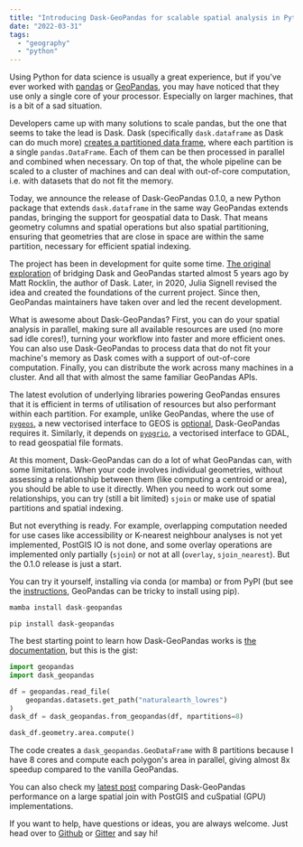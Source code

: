 ```yaml
---
title: "Introducing Dask-GeoPandas for scalable spatial analysis in Python"
date: "2022-03-31"
tags:
  - "geography"
  - "python"
---
```


Using Python for data science is usually a great experience, but if you've ever worked with [pandas](http://pandas.pydata.org) or [GeoPandas](https://geopandas.org/), you may have noticed that they use only a single core of your processor. Especially on larger machines, that is a bit of a sad situation.

Developers came up with many solutions to scale pandas, but the one that seems to take the lead is Dask. Dask (specifically `dask.dataframe` as Dask can do much more) [creates a partitioned data frame](https://docs.dask.org/en/latest/dataframe.html), where each partition is a single `pandas.DataFrame`. Each of them can be then processed in parallel and combined when necessary. On top of that, the whole pipeline can be scaled to a cluster of machines and can deal with out-of-core computation, i.e. with datasets that do not fit the memory.

Today, we announce the release of Dask-GeoPandas 0.1.0, a new Python package that extends `dask.dataframe` in the same way GeoPandas extends pandas, bringing the support for geospatial data to Dask. That means geometry columns and spatial operations but also spatial partitioning, ensuring that geometries that are close in space are within the same partition, necessary for efficient spatial indexing.

The project has been in development for quite some time. [The original exploration](https://github.com/mrocklin/dask-geopandas) of bridging Dask and GeoPandas started almost 5 years ago by Matt Rocklin, the author of Dask. Later, in 2020, Julia Signell revised the idea and created the foundations of the current project. Since then, GeoPandas maintainers have taken over and led the recent development.

What is awesome about Dask-GeoPandas? First, you can do your spatial analysis in parallel, making sure all available resources are used (no more sad idle cores!), turning your workflow into faster and more efficient ones. You can also use Dask-GeoPandas to process data that do not fit your machine's memory as Dask comes with a support of out-of-core computation. Finally, you can distribute the work across many machines in a cluster. And all that with almost the same familiar GeoPandas APIs.

The latest evolution of underlying libraries powering GeoPandas ensures that it is efficient in terms of utilisation of resources but also performant within each partition. For example, unlike GeoPandas, where the use of [`pygeos`](https://pygeos.readthedocs.io/en/stable/), a new vectorised interface to GEOS is [optional](https://geopandas.org/en/stable/getting_started/install.html#using-the-optional-pygeos-dependency), Dask-GeoPandas requires it. Similarly, it depends on [`pyogrio`](https://pyogrio.readthedocs.io/en/latest/), a vectorised interface to GDAL, to read geospatial file formats.

At this moment, Dask-GeoPandas can do a lot of what GeoPandas can, with some limitations. When your code involves individual geometries, without assessing a relationship between them (like computing a centroid or area), you should be able to use it directly. When you need to work out some relationships, you can try (still a bit limited) `sjoin` or make use of spatial partitions and spatial indexing.

But not everything is ready. For example, overlapping computation needed for use cases like accessibility or K-nearest neighbour analyses is not yet implemented, PostGIS IO is not done, and some overlay operations are implemented only partially (`sjoin`) or not at all (`overlay`, `sjoin_nearest`). But the 0.1.0 release is just a start.

You can try it yourself, installing via conda (or mamba) or from PyPI (but see the [instructions](https://dask-geopandas.readthedocs.io/en/latest/installation.html), GeoPandas can be tricky to install using pip).

```python
mamba install dask-geopandas
```

```
pip install dask-geopandas
```

The best starting point to learn how Dask-GeoPandas works is [the documentation](https://dask-geopandas.readthedocs.io/), but this is the gist:

```python
import geopandas
import dask_geopandas

df = geopandas.read_file(
    geopandas.datasets.get_path("naturalearth_lowres")
)
dask_df = dask_geopandas.from_geopandas(df, npartitions=8)

dask_df.geometry.area.compute()
```

The code creates a `dask_geopandas.GeoDataFrame` with 8 partitions because I have 8 cores and compute each polygon's area in parallel, giving almost 8x speedup compared to the vanilla GeoPandas.

You can also check my [latest post](https://martinfleischmann.net/dask-geopandas-vs-postgis-vs-gpu-performance-and-spatial-joins/) comparing Dask-GeoPandas performance on a large spatial join with PostGIS and cuSpatial (GPU) implementations.

If you want to help, have questions or ideas, you are always welcome. Just head over to [Github](https://github.com/geopandas/dask-geopandas) or [Gitter](https://gitter.im/geopandas/geopandas) and say hi!
